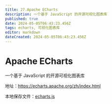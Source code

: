 ```yaml
---
title: 27.Apache ECharts
description: 一个基于 JavaScript 的开源可视化图表库
published: true
date: 2024-05-05T06:43:23.456Z
tags: echarts, 可视化图表库
editor: markdown
dateCreated: 2024-05-05T06:43:23.456Z
---
```


# Apache ECharts
一个基于 JavaScript 的开源可视化图表库

地址：https://echarts.apache.org/zh/index.html

本地保存文件：[echarts.js](/wiki/工具下载/echarts.js)